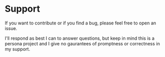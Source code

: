 # Support

If you want to contribute or if you find a bug, please feel free to open an issue.

I'll respond as best I can to answer questions, but keep in mind this is a persona project and I give no gaurantees of promptness or correctness in my support.
